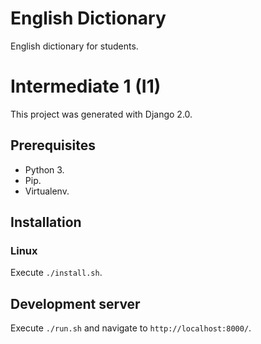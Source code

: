 # English Dictionary
English dictionary for students.

# Intermediate 1 (I1)
This project was generated with Django 2.0.

## Prerequisites
- Python 3.
- Pip.
- Virtualenv.

## Installation

### Linux
Execute `./install.sh`.

## Development server
Execute `./run.sh` and navigate to `http://localhost:8000/`.
